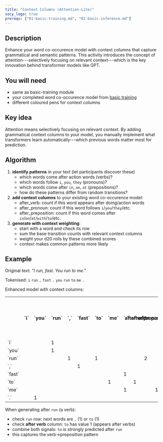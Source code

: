 ```yaml
---
title: "Context Columns (Attention-Lite)"
socy_logo: true
prereqs: ["01-basic-training.md", "02-basic-inference.md"]
---
```


## Description

Enhance your word co-occurence model with context columns that capture
grammatical and semantic patterns. This activity introduces the concept of
attention---selectively focusing on relevant context---which is the key
innovation behind transformer models like GPT.

## You will need

- same as basic-training module
- your completed word co-occurence model from
  [basic training](01-basic-training.md)
- different coloured pens for context columns

## Key idea

Attention means selectively focusing on relevant context. By adding grammatical
context columns to your model, you manually implement what transformers learn
automatically---which previous words matter most for prediction.

## Algorithm

1. **identify patterns** in your text (let participants discover these)
   - which words come after action words (verbs)?
   - which words follow `i`, `you`, `they` (pronouns)?
   - which words come after `in`, `on`, `at` (prepositions)?
   - how do these patterns differ from random transitions?
2. **add context columns** to your existing word co-occurence model:
   - after_verb: count if this word appears after doing/action words
   - after_pronoun: count if this word follows `i`/`you`/`they`/etc.
   - after_preposition: count if this word comes after
     `in`/`on`/`at`/`with`/`to`/etc.
3. **generate with context weighting**:
   - start with a word and check its row
   - sum the base transition counts with relevant context columns
   - weight your d20 rolls by these combined scores
   - context makes common patterns more likely

## Example

Original text: _"I run, fast. You run to me."_

Tokenised: `i` `run` `,` `fast` `.` `you` `run` `to` `me` `.`

Enhanced model with context columns:

<table>
<tr>
<th></th>
<th>`i`</th>
<th>`you`</th>
<th>`run`</th>
<th>`,`</th>
<th>`fast`</th>
<th>`to`</th>
<th>`me`</th>
<th>`.`</th>
<th style="transform: rotate(-90deg); writing-mode: vertical-rl; white-space: nowrap;">after verb</th>
<th style="transform: rotate(-90deg); writing-mode: vertical-rl; white-space: nowrap;">after pronoun</th>
<th style="transform: rotate(-90deg); writing-mode: vertical-rl; white-space: nowrap;">after preposition</th>
</tr>
<tr><td>`i`</td><td></td><td></td><td>1</td><td></td><td></td><td></td><td></td><td></td><td></td><td></td><td></td></tr>
<tr><td>`you`</td><td></td><td></td><td>1</td><td></td><td></td><td></td><td></td><td></td><td></td><td></td><td></td></tr>
<tr><td>`run`</td><td></td><td></td><td></td><td>1</td><td></td><td>1</td><td></td><td></td><td></td><td>2</td><td></td></tr>
<tr><td>`,`</td><td></td><td></td><td></td><td></td><td>1</td><td></td><td></td><td></td><td></td><td></td><td></td></tr>
<tr><td>`fast`</td><td></td><td></td><td></td><td></td><td></td><td></td><td></td><td>1</td><td></td><td></td><td></td></tr>
<tr><td>`to`</td><td></td><td></td><td></td><td></td><td></td><td></td><td>1</td><td></td><td>1</td><td></td><td></td></tr>
<tr><td>`me`</td><td></td><td></td><td></td><td></td><td></td><td></td><td></td><td>1</td><td></td><td></td><td>1</td></tr>
<tr><td>`.`</td><td></td><td>1</td><td></td><td></td><td></td><td></td><td></td><td></td><td></td><td></td><td></td></tr>
</table>

When generating after `run` (a verb):

- check `run` row: next words are `,` (1) or `to` (1)
- check **after verb** column: `to` has value 1 (appears after verbs)
- combine both signals: `to` is strongly predicted after `run`
- this captures the verb→preposition pattern
